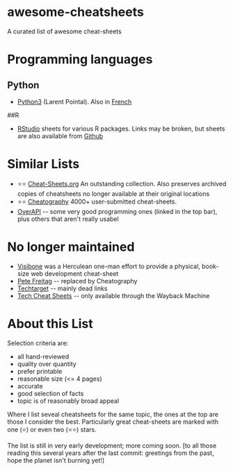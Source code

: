 # awesome-cheatsheets
A curated list of awesome cheat-sheets

# Programming languages

## Python

* [Python3](https://perso.limsi.fr/pointal/_media/python:cours:mementopython3-english.pdf) (Larent Pointal). Also in [French](https://perso.limsi.fr/pointal/_media/python:cours:abregepython.pdf)

##R

* [RStudio](https://www.rstudio.com/resources/cheatsheets/) sheets for various R packages. Links may be broken, but sheets are also available from [Github](https://github.com/rstudio/cheatsheets)

# Similar Lists

* ⭐⭐ [Cheat-Sheets.org](http://www.cheat-sheets.org/) An outstanding collection. Also preserves archived copies of cheatsheets no longer available at their original locations
* ⭐⭐ [Cheatography](https://www.cheatography.com/) 4000+ user-submitted cheat-sheets.
* [OverAPI](http://overapi.com/) -- some very good programming ones (linked in the top bar), plus others that aren't really usabel

# No longer maintained

* [Visibone](https://www.visibone.com/) was a Herculean one-man effort to provide a physical, book-size web development cheat-sheet
* [Pete Freitag](https://www.petefreitag.com/item/455.cfm) -- replaced by Cheatography
* [Techtarget](https://whatis.techtarget.com/reference/Our-Favorite-Cheat-Sheets) -- mainly dead links
* [Tech Cheat Sheets](https://web.archive.org/web/20140910053725/http://techcheatsheets.com/) -- only available through the Wayback Machine


# About this List

Selection criteria are:

- all hand-reviewed
- quality over quantity
- prefer printable
- reasonable size (<= 4 pages)
- accurate
- good selection of facts
- topic is of reasonably broad appeal

Where I list seveal cheatsheets for the same topic, the ones at the top are those I consider the best. Particularly great cheat-sheets are marked with one (⭐) or even two (⭐⭐) stars.

The list is still in very early development; more coming soon. [to all those reading this several years after the last commit: greetings from the past, hope the planet isn't burning yet!]
